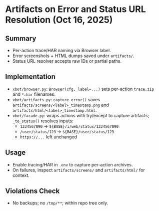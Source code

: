 # Artifacts on Error and Status URL Resolution (Oct 16, 2025)

## Summary
- Per-action trace/HAR naming via Browser label.
- Error screenshots + HTML dumps saved under `artifacts/`.
- Status URL resolver accepts raw IDs or partial paths.

## Implementation
- `xbot/browser.py`: `Browser(cfg, label=...)` sets per-action `trace.zip` and `*.har` filenames.
- `xbot/artifacts.py`: `capture_error()` saves `artifacts/screens/<label>_timestamp.png` and `artifacts/html/<label>_timestamp.html`.
- `xbot/facade.py`: wraps actions with try/except to capture artifacts; `_to_status()` resolves inputs:
  - `1234567890` → `${BASE}/i/web/status/1234567890`
  - `/user/status/123` → `${BASE}/user/status/123`
  - `https://...` left unchanged

## Usage
- Enable tracing/HAR in `.env` to capture per-action archives.
- On failures, inspect `artifacts/screens/` and `artifacts/html/` for context.

## Violations Check
- No backups; no `/tmp/**`; within repo tree only.

